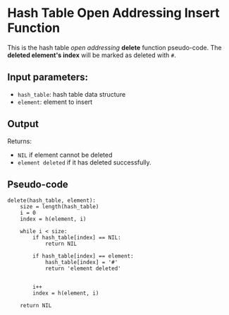 # Hash Table Open Addressing Insert Function

This is the hash table _open addressing_ **delete** function pseudo-code.
The **deleted element's index** will be marked as deleted with `#`.

## Input parameters:

- `hash_table`: hash table data structure
- `element`: element to insert

## Output

Returns:

- `NIL` if element cannot be deleted
- `element deleted` if it has deleted successfully.

## Pseudo-code

```
delete(hash_table, element):
    size = length(hash_table)
    i = 0
    index = h(element, i)

    while i < size:
        if hash_table[index] == NIL:
            return NIL

        if hash_table[index] == element:
            hash_table[index] = '#'
            return 'element deleted'


        i++
        index = h(element, i)

    return NIL
```
